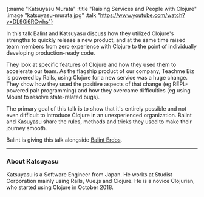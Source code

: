{:name "Katsuyasu Murata"
 :title "Raising Services and People with Clojure"
 :image "katsuyasu-murata.jpg"
 :talk "https://www.youtube.com/watch?v=DL90i6RCwhs"}

In this talk Balint and Katsuyasu discuss how they utilized Clojure's strengths to quickly release a new product, and at the same time raised team members from zero experience with Clojure to the point of individually developing production-ready code.

They look at specific features of Clojure and how they used them to accelerate our team. As the flagship product of our company, Teachme Biz is powered by Rails, using Clojure for a new service was a huge change. They show how they used the positive aspects of that change (eg REPL-powered pair programming) and how they overcame difficulties (eg using Mount to resolve state-related bugs).

The primary goal of this talk is to show that it's entirely possible and not even difficult to introduce Clojure in an unexperienced organization. Balint and Kasuyasu share the rules, methods and tricks they used to make their journey smooth.

Balint is giving this talk alongside [Balint Erdos](balint-erdos).

---

### About Katsuyasu

Katsuyasu is a Software Engineer from Japan. He works at Studist Corporation mainly using Rails, Vue.js and Clojure. He is a novice Clojurian, who started using Clojure in October 2018.
